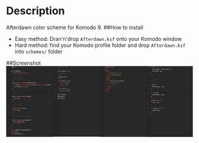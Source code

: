Description
=====================
Afterdawn color scheme for Komodo 9.
##How to install
* Easy method: Dran'n'drop `Afterdawn.ksf` onto your Komodo window
* Hard method: find your Komodo profile folder and drop `Afterdawn.ksf` into `schemes/` folder

##Screenshot
![Screen](screenshot.png)